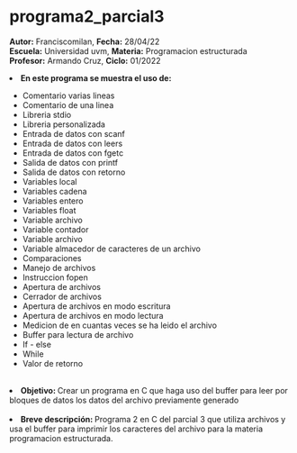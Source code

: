 # programa2_parcial3

<b>Autor:</b> Franciscomilan, <b>Fecha:</b> 28/04/22 <br>
 <b>Escuela:</b> Universidad uvm, <b>Materia:</b> Programacion estructurada <br>
 <b>Profesor:</b> Armando Cruz, <b>Ciclo:</b> 01/2022
 <br>
 <li><b> En este programa se muestra el uso de: </b></li>
 <ul>
	<li>Comentario varias lineas </li>
	<li>Comentario de una linea </li>
	<li>Libreria stdio</li>
 	<li>Libreria personalizada </li>
	 <li> Entrada de datos con scanf</li>
	<li> Entrada de datos con leers </li>
	<li> Entrada de datos con fgetc </li>
	 <li> Salida de datos con printf </li>
	<li> Salida de datos con retorno </li>
	<li> Variables local </li>
	<li> Variables cadena </li>
	<li> Variables entero </li>
	<li> Variables float </li>
	<li> Variable archivo </li>
	<li> Variable contador </li>
	<li> Variable archivo </li>
	<li> Variable almacedor de caracteres de un archivo </li>
	<li> Comparaciones </li>
	<li> Manejo de archivos </li>
	<li> Instruccion fopen </li>
  <li> Apertura de archivos </li>
  <li> Cerrador de archivos </li>
	<li> Apertura de archivos en modo escritura </li>
	<li> Apertura de archivos en modo lectura </li>
  <li> Medicion de en cuantas veces se ha leido el archivo </li>
  <li> Buffer para lectura de archivo </li>
	<li> If - else </li>
	<li> While </li>
	<li> Valor de retorno </li>
 </ul>
<br>
 <li> <b> Objetivo: </b> Crear un programa en C que haga uso del buffer para leer por bloques de datos los datos del archivo previamente generado </li>
 <br>
 <li><b> Breve descripción: </b> Programa 2 en C del parcial 3 que utiliza archivos y usa el buffer para imprimir los caracteres del archivo para la materia programacion estructurada. </li>
